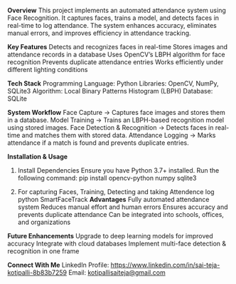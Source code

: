 **Overview**
  This project implements an automated attendance system using Face Recognition. It captures faces, trains a model, and detects faces in real-time to log attendance. The system enhances accuracy, eliminates         manual errors, and improves efficiency in attendance tracking.

**Key Features**
  Detects and recognizes faces in real-time
  Stores images and attendance records in a database
  Uses OpenCV’s LBPH algorithm for face recognition
  Prevents duplicate attendance entries
  Works efficiently under different lighting conditions

**Tech Stack**
  Programming Language: Python 
  Libraries: OpenCV, NumPy, SQLite3
  Algorithm: Local Binary Patterns Histogram (LBPH)
  Database: SQLite

**System Workflow**
  Face Capture → Captures face images and stores them in a database.
  Model Training → Trains an LBPH-based recognition model using stored images.
  Face Detection & Recognition → Detects faces in real-time and matches them with stored data.
  Attendance Logging → Marks attendance if a match is found and prevents duplicate entries.

**Installation & Usage**
  1. Install Dependencies
      Ensure you have Python 3.7+ installed. Run the following command:
      pip install opencv-python numpy sqlite3

  2. For capturing Faces, Training, Detecting and taking Attendence log
      python SmartFaceTrack
**Advantages**
  Fully automated attendance system
  Reduces manual effort and human errors
  Ensures accuracy and prevents duplicate attendance
  Can be integrated into schools, offices, and organizations

**Future Enhancements**
  Upgrade to deep learning models for improved accuracy 
  Integrate with cloud databases
  Implement multi-face detection & recognition in one frame

**Connect With Me**
  LinkedIn Profile: https://www.linkedin.com/in/sai-teja-kotipalli-8b83b7259
  Email: kotipallisaiteja@gmail.com
